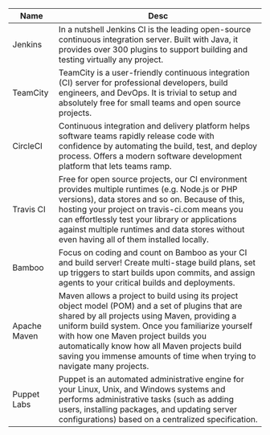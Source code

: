 Name | Desc
--- | ---
Jenkins | In a nutshell Jenkins CI is the leading open-source continuous integration server. Built with Java, it provides over 300 plugins to support building and testing virtually any project.
TeamCity | TeamCity is a user-friendly continuous integration (CI) server for professional developers, build engineers, and DevOps. It is trivial to setup and absolutely free for small teams and open source projects.
CircleCI | Continuous integration and delivery platform helps software teams rapidly release code with confidence by automating the build, test, and deploy process. Offers a modern software development platform that lets teams ramp.
Travis CI | Free for open source projects, our CI environment provides multiple runtimes (e.g. Node.js or PHP versions), data stores and so on. Because of this, hosting your project on travis-ci.com means you can effortlessly test your library or applications against multiple runtimes and data stores without even having all of them installed locally.
Bamboo | Focus on coding and count on Bamboo as your CI and build server! Create multi-stage build plans, set up triggers to start builds upon commits, and assign agents to your critical builds and deployments.
Apache Maven | Maven allows a project to build using its project object model (POM) and a set of plugins that are shared by all projects using Maven, providing a uniform build system. Once you familiarize yourself with how one Maven project builds you automatically know how all Maven projects build saving you immense amounts of time when trying to navigate many projects.
Puppet Labs | Puppet is an automated administrative engine for your Linux, Unix, and Windows systems and performs administrative tasks (such as adding users, installing packages, and updating server configurations) based on a centralized specification.
